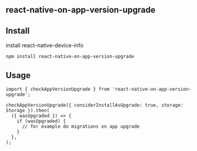 ## react-native-on-app-version-upgrade 

## Install
install react-native-device-info

```
npm install react-native-on-app-version-upgrade
```
## Usage

```
import { checkAppVersionUpgrade } from 'react-native-on-app-version-upgrade';

checkAppVersionUpgrade({ considerInstallAsUpgrade: true, storage: Storage }).then(
  ({ wasUpgraded }) => {
    if (wasUpgraded) {
      // for example do migrations on app upgrade
    }
  },
);
```
